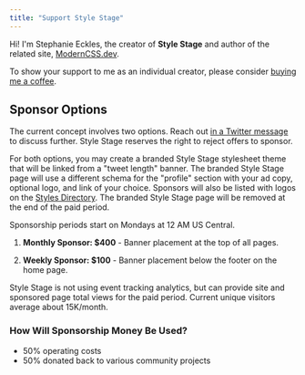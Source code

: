 ```yaml
---
title: "Support Style Stage"
---
```


Hi! I'm Stephanie Eckles, the creator of **Style Stage** and author of the related site, [ModernCSS.dev](https://moderncss.dev).

To show your support to me as an individual creator, please consider [buying me a coffee](https://www.buymeacoffee.com/moderncss).

## Sponsor Options

The current concept involves two options. Reach out [in a Twitter message](https://twitter.com/5t3ph) to discuss further. Style Stage reserves the right to reject offers to sponsor.

For both options, you may create a branded Style Stage stylesheet theme that will be linked from a "tweet length" banner. The branded Style Stage page will use a different schema for the "profile" section with your ad copy, optional logo, and link of your choice. Sponsors will also be listed with logos on the [Styles Directory](/styles/). The branded Style Stage page will be removed at the end of the paid period.

Sponsorship periods start on Mondays at 12 AM US Central.

1. **Monthly Sponsor: \$400** - Banner placement at the top of all pages.

2. **Weekly Sponsor: \$100** - Banner placement below the footer on the home page.

Style Stage is not using event tracking analytics, but can provide site and sponsored page total views for the paid period. Current unique visitors average about 15K/month.

### How Will Sponsorship Money Be Used?

- 50% operating costs
- 50% donated back to various community projects
